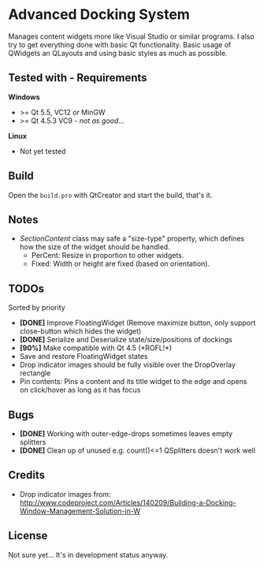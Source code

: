 # Advanced Docking System
Manages content widgets more like Visual Studio or similar programs.
I also try to get everything done with basic Qt functionality.
Basic usage of QWidgets an QLayouts and using basic styles as much as possible.

## Tested with - Requirements
**Windows**
- \>= Qt 5.5, VC12 or MinGW
- \>= Qt 4.5.3 VC9 - *not as good...*

**Linux**
- Not yet tested

## Build
Open the `build.pro` with QtCreator and start the build, that's it.

## Notes
- *SectionContent* class may safe a "size-type" property, which defines how the size of the widget should be handled.
	- PerCent: Resize in proportion to other widgets.
	- Fixed: Width or height are fixed (based on orientation).

## TODOs
Sorted by priority
- **[DONE]** Improve FloatingWidget (Remove maximize button, only support close-button which hides the widget)
- **[DONE]** Serialize and Deserialize state/size/positions of dockings
- **[90%]** Make compatible with Qt 4.5 (\*ROFL!\*)
- Save and restore FloatingWidget states
- Drop indicator images should be fully visible over the DropOverlay rectangle
- Pin contents: Pins a content and its title widget to the edge and opens on click/hover as long as it has focus

## Bugs
- **[DONE]** Working with outer-edge-drops sometimes leaves empty splitters
- **[DONE]** Clean up of unused e.g. count()<=1 QSplitters doesn't work well

## Credits
- Drop indicator images from:
	http://www.codeproject.com/Articles/140209/Building-a-Docking-Window-Management-Solution-in-W

## License
Not sure yet... It's in development status anyway.